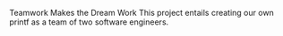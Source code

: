 Teamwork Makes the Dream Work
This project entails creating our own printf as a team of two software engineers.
